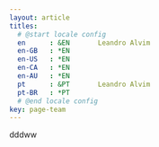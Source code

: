 ```yaml
---
layout: article
titles:
  # @start locale config
  en      : &EN       Leandro Alvim
  en-GB   : *EN
  en-US   : *EN
  en-CA   : *EN
  en-AU   : *EN
  pt      : &PT       Leandro Alvim
  pt-BR   : *PT
  # @end locale config
key: page-team
---
```


dddww
